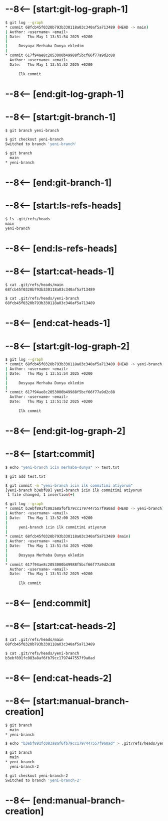 # --8<-- [start:git-log-graph-1]
```bash 
$ git log --graph
* commit 68fcb45f0320b793b330118a03c340af5a713489 (HEAD -> main)
| Author: <username> <email>
| Date:   Thu May 1 13:51:54 2025 +0200
| 
|     Dosyaya Merhaba Dunya ekledim
| 
* commit 617f94ae8c2053000b49988f5bcf66f77a9d2c88
  Author: <username> <email>
  Date:   Thu May 1 13:51:52 2025 +0200
  
      Ilk commit
```
# --8<-- [end:git-log-graph-1]
# --8<-- [start:git-branch-1]
```bash 
$ git branch yeni-branch

$ git checkout yeni-branch
Switched to branch 'yeni-branch'

$ git branch
  main
* yeni-branch
```
# --8<-- [end:git-branch-1]
# --8<-- [start:ls-refs-heads]
```bash 
$ ls .git/refs/heads
main
yeni-branch
```
# --8<-- [end:ls-refs-heads]
# --8<-- [start:cat-heads-1]
```bash 
$ cat .git/refs/heads/main
68fcb45f0320b793b330118a03c340af5a713489

$ cat .git/refs/heads/yeni-branch
68fcb45f0320b793b330118a03c340af5a713489
```
# --8<-- [end:cat-heads-1]
# --8<-- [start:git-log-graph-2]
```bash 
$ git log --graph
* commit 68fcb45f0320b793b330118a03c340af5a713489 (HEAD -> yeni-branch, main)
| Author: <username> <email>
| Date:   Thu May 1 13:51:54 2025 +0200
| 
|     Dosyaya Merhaba Dunya ekledim
| 
* commit 617f94ae8c2053000b49988f5bcf66f77a9d2c88
  Author: <username> <email>
  Date:   Thu May 1 13:51:52 2025 +0200
  
      Ilk commit
```
# --8<-- [end:git-log-graph-2]
# --8<-- [start:commit]
```bash 
$ echo "yeni-branch icin merhaba-dunya" >> test.txt

$ git add test.txt

$ git commit -m "yeni-branch icin ilk commitimi atiyorum"
[yeni-branch b3ebf89] yeni-branch icin ilk commitimi atiyorum
 1 file changed, 1 insertion(+)

$ git log --graph
* commit b3ebf891fc083a8af6fb79cc1797447557f9a0ad (HEAD -> yeni-branch)
| Author: <username> <email>
| Date:   Thu May 1 13:52:00 2025 +0200
| 
|     yeni-branch icin ilk commitimi atiyorum
| 
* commit 68fcb45f0320b793b330118a03c340af5a713489 (main)
| Author: <username> <email>
| Date:   Thu May 1 13:51:54 2025 +0200
| 
|     Dosyaya Merhaba Dunya ekledim
| 
* commit 617f94ae8c2053000b49988f5bcf66f77a9d2c88
  Author: <username> <email>
  Date:   Thu May 1 13:51:52 2025 +0200
  
      Ilk commit
```
# --8<-- [end:commit]
# --8<-- [start:cat-heads-2]
```bash 
$ cat .git/refs/heads/main
68fcb45f0320b793b330118a03c340af5a713489

$ cat .git/refs/heads/yeni-branch
b3ebf891fc083a8af6fb79cc1797447557f9a0ad
```
# --8<-- [end:cat-heads-2]
# --8<-- [start:manual-branch-creation]
```bash 
$ git branch
  main
* yeni-branch

$ echo "b3ebf891fc083a8af6fb79cc1797447557f9a0ad" > .git/refs/heads/yeni-branch-2

$ git branch
  main
* yeni-branch
  yeni-branch-2

$ git checkout yeni-branch-2
Switched to branch 'yeni-branch-2'
```
# --8<-- [end:manual-branch-creation]
